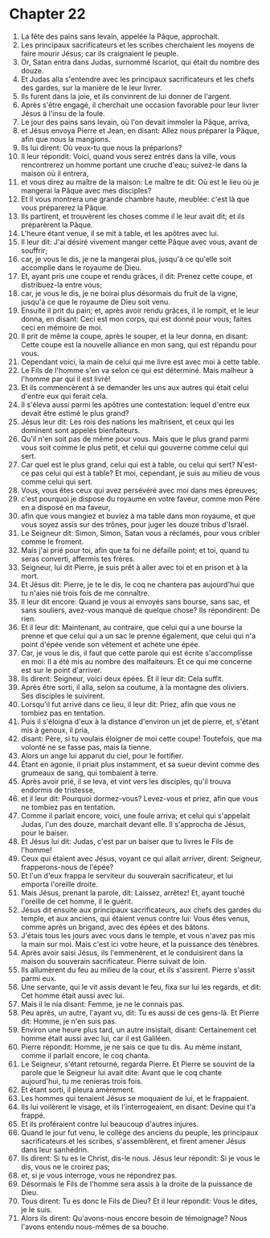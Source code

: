 # Chapter 22

1. La fête des pains sans levain, appelée la Pâque, approchait.
2. Les principaux sacrificateurs et les scribes cherchaient les moyens de faire mourir Jésus; car ils craignaient le peuple.
3. Or, Satan entra dans Judas, surnommé Iscariot, qui était du nombre des douze.
4. Et Judas alla s'entendre avec les principaux sacrificateurs et les chefs des gardes, sur la manière de le leur livrer.
5. Ils furent dans la joie, et ils convinrent de lui donner de l'argent.
6. Après s'être engagé, il cherchait une occasion favorable pour leur livrer Jésus à l'insu de la foule.
7. Le jour des pains sans levain, où l'on devait immoler la Pâque, arriva,
8. et Jésus envoya Pierre et Jean, en disant: Allez nous préparer la Pâque, afin que nous la mangions.
9. Ils lui dirent: Où veux-tu que nous la préparions?
10. Il leur répondit: Voici, quand vous serez entrés dans la ville, vous rencontrerez un homme portant une cruche d'eau; suivez-le dans la maison où il entrera,
11. et vous direz au maître de la maison: Le maître te dit: Où est le lieu où je mangerai la Pâque avec mes disciples?
12. Et il vous montrera une grande chambre haute, meublée: c'est là que vous préparerez la Pâque.
13. Ils partirent, et trouvèrent les choses comme il le leur avait dit; et ils préparèrent la Pâque.
14. L'heure étant venue, il se mit à table, et les apôtres avec lui.
15. Il leur dit: J'ai désiré vivement manger cette Pâque avec vous, avant de souffrir;
16. car, je vous le dis, je ne la mangerai plus, jusqu'à ce qu'elle soit accomplie dans le royaume de Dieu.
17. Et, ayant pris une coupe et rendu grâces, il dit: Prenez cette coupe, et distribuez-la entre vous;
18. car, je vous le dis, je ne boirai plus désormais du fruit de la vigne, jusqu'à ce que le royaume de Dieu soit venu.
19. Ensuite il prit du pain; et, après avoir rendu grâces, il le rompit, et le leur donna, en disant: Ceci est mon corps, qui est donné pour vous; faites ceci en mémoire de moi.
20. Il prit de même la coupe, après le souper, et la leur donna, en disant: Cette coupe est la nouvelle alliance en mon sang, qui est répandu pour vous.
21. Cependant voici, la main de celui qui me livre est avec moi à cette table.
22. Le Fils de l'homme s'en va selon ce qui est déterminé. Mais malheur à l'homme par qui il est livré!
23. Et ils commencèrent à se demander les uns aux autres qui était celui d'entre eux qui ferait cela.
24. Il s'éleva aussi parmi les apôtres une contestation: lequel d'entre eux devait être estimé le plus grand?
25. Jésus leur dit: Les rois des nations les maîtrisent, et ceux qui les dominent sont appelés bienfaiteurs.
26. Qu'il n'en soit pas de même pour vous. Mais que le plus grand parmi vous soit comme le plus petit, et celui qui gouverne comme celui qui sert.
27. Car quel est le plus grand, celui qui est à table, ou celui qui sert? N'est-ce pas celui qui est à table? Et moi, cependant, je suis au milieu de vous comme celui qui sert.
28. Vous, vous êtes ceux qui avez persévéré avec moi dans mes épreuves;
29. c'est pourquoi je dispose du royaume en votre faveur, comme mon Père en a disposé en ma faveur,
30. afin que vous mangiez et buviez à ma table dans mon royaume, et que vous soyez assis sur des trônes, pour juger les douze tribus d'Israël.
31. Le Seigneur dit: Simon, Simon, Satan vous a réclamés, pour vous cribler comme le froment.
32. Mais j'ai prié pour toi, afin que ta foi ne défaille point; et toi, quand tu seras converti, affermis tes frères.
33. Seigneur, lui dit Pierre, je suis prêt à aller avec toi et en prison et à la mort.
34. Et Jésus dit: Pierre, je te le dis, le coq ne chantera pas aujourd'hui que tu n'aies nié trois fois de me connaître.
35. Il leur dit encore: Quand je vous ai envoyés sans bourse, sans sac, et sans souliers, avez-vous manqué de quelque chose? Ils répondirent: De rien.
36. Et il leur dit: Maintenant, au contraire, que celui qui a une bourse la prenne et que celui qui a un sac le prenne également, que celui qui n'a point d'épée vende son vêtement et achète une épée.
37. Car, je vous le dis, il faut que cette parole qui est écrite s'accomplisse en moi: Il a été mis au nombre des malfaiteurs. Et ce qui me concerne est sur le point d'arriver.
38. Ils dirent: Seigneur, voici deux épées. Et il leur dit: Cela suffit.
39. Après être sorti, il alla, selon sa coutume, à la montagne des oliviers. Ses disciples le suivirent.
40. Lorsqu'il fut arrivé dans ce lieu, il leur dit: Priez, afin que vous ne tombiez pas en tentation.
41. Puis il s'éloigna d'eux à la distance d'environ un jet de pierre, et, s'étant mis à genoux, il pria,
42. disant: Père, si tu voulais éloigner de moi cette coupe! Toutefois, que ma volonté ne se fasse pas, mais la tienne.
43. Alors un ange lui apparut du ciel, pour le fortifier.
44. Étant en agonie, il priait plus instamment, et sa sueur devint comme des grumeaux de sang, qui tombaient à terre.
45. Après avoir prié, il se leva, et vint vers les disciples, qu'il trouva endormis de tristesse,
46. et il leur dit: Pourquoi dormez-vous? Levez-vous et priez, afin que vous ne tombiez pas en tentation.
47. Comme il parlait encore, voici, une foule arriva; et celui qui s'appelait Judas, l'un des douze, marchait devant elle. Il s'approcha de Jésus, pour le baiser.
48. Et Jésus lui dit: Judas, c'est par un baiser que tu livres le Fils de l'homme!
49. Ceux qui étaient avec Jésus, voyant ce qui allait arriver, dirent: Seigneur, frapperons-nous de l'épée?
50. Et l'un d'eux frappa le serviteur du souverain sacrificateur, et lui emporta l'oreille droite.
51. Mais Jésus, prenant la parole, dit: Laissez, arrêtez! Et, ayant touché l'oreille de cet homme, il le guérit.
52. Jésus dit ensuite aux principaux sacrificateurs, aux chefs des gardes du temple, et aux anciens, qui étaient venus contre lui: Vous êtes venus, comme après un brigand, avec des épées et des bâtons.
53. J'étais tous les jours avec vous dans le temple, et vous n'avez pas mis la main sur moi. Mais c'est ici votre heure, et la puissance des ténèbres.
54. Après avoir saisi Jésus, ils l'emmenèrent, et le conduisirent dans la maison du souverain sacrificateur. Pierre suivait de loin.
55. Ils allumèrent du feu au milieu de la cour, et ils s'assirent. Pierre s'assit parmi eux.
56. Une servante, qui le vit assis devant le feu, fixa sur lui les regards, et dit: Cet homme était aussi avec lui.
57. Mais il le nia disant: Femme, je ne le connais pas.
58. Peu après, un autre, l'ayant vu, dit: Tu es aussi de ces gens-là. Et Pierre dit: Homme, je n'en suis pas.
59. Environ une heure plus tard, un autre insistait, disant: Certainement cet homme était aussi avec lui, car il est Galiléen.
60. Pierre répondit: Homme, je ne sais ce que tu dis. Au même instant, comme il parlait encore, le coq chanta.
61. Le Seigneur, s'étant retourné, regarda Pierre. Et Pierre se souvint de la parole que le Seigneur lui avait dite: Avant que le coq chante aujourd'hui, tu me renieras trois fois.
62. Et étant sorti, il pleura amèrement.
63. Les hommes qui tenaient Jésus se moquaient de lui, et le frappaient.
64. Ils lui voilèrent le visage, et ils l'interrogeaient, en disant: Devine qui t'a frappé.
65. Et ils proféraient contre lui beaucoup d'autres injures.
66. Quand le jour fut venu, le collège des anciens du peuple, les principaux sacrificateurs et les scribes, s'assemblèrent, et firent amener Jésus dans leur sanhédrin.
67. Ils dirent: Si tu es le Christ, dis-le nous. Jésus leur répondit: Si je vous le dis, vous ne le croirez pas;
68. et, si je vous interroge, vous ne répondrez pas.
69. Désormais le Fils de l'homme sera assis à la droite de la puissance de Dieu.
70. Tous dirent: Tu es donc le Fils de Dieu? Et il leur répondit: Vous le dites, je le suis.
71. Alors ils dirent: Qu'avons-nous encore besoin de témoignage? Nous l'avons entendu nous-mêmes de sa bouche.

